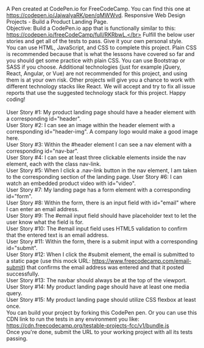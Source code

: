 A Pen created at CodePen.io for FreeCodeCamp. You can find this one at https://codepen.io/JajwalyaRK/pen/qMWWvd.
Responsive Web Design Projects - Build a Product Landing Page.</br>
Objective: Build a CodePen.io app that is functionally similar to this: https://codepen.io/freeCodeCamp/full/RKRbwL.</br>
Fulfill the below user stories and get all of the tests to pass. Give it your own personal style.</br>
You can use HTML, JavaScript, and CSS to complete this project. Plain CSS is recommended because that is what the lessons have covered so far and you should get some practice with plain CSS. You can use Bootstrap or SASS if you choose. Additional technologies (just for example jQuery, React, Angular, or Vue) are not recommended for this project, and using them is at your own risk. Other projects will give you a chance to work with different technology stacks like React. We will accept and try to fix all issue reports that use the suggested technology stack for this project. Happy coding!</br></br>
User Story #1: My product landing page should have a header element with a corresponding id="header".</br>
User Story #2: I can see an image within the header element with a corresponding id="header-img". A company logo would make a good image here.</br>
User Story #3: Within the #header element I can see a nav element with a corresponding id="nav-bar".</br>
User Story #4: I can see at least three clickable elements inside the nav element, each with the class nav-link.</br>
User Story #5: When I click a .nav-link button in the nav element, I am taken to the corresponding section of the landing page.
User Story #6: I can watch an embedded product video with id="video".</br>
User Story #7: My landing page has a form element with a corresponding id="form".</br>
User Story #8: Within the form, there is an input field with id="email" where I can enter an email address.</br>
User Story #9: The #email input field should have placeholder text to let the user know what the field is for.</br>
User Story #10: The #email input field uses HTML5 validation to confirm that the entered text is an email address.</br>
User Story #11: Within the form, there is a submit input with a corresponding id="submit".</br>
User Story #12: When I click the #submit element, the email is submitted to a static page (use this mock URL: https://www.freecodecamp.com/email-submit) that confirms the email address was entered and that it posted successfully.</br>
User Story #13: The navbar should always be at the top of the viewport.</br>
User Story #14: My product landing page should have at least one media query.</br>
User Story #15: My product landing page should utilize CSS flexbox at least once.</br>
You can build your project by forking this CodePen pen. Or you can use this CDN link to run the tests in any environment you like: https://cdn.freecodecamp.org/testable-projects-fcc/v1/bundle.js</br>
Once you're done, submit the URL to your working project with all its tests passing.
